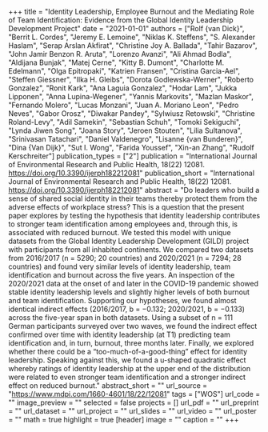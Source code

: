 +++
title = "Identity Leadership, Employee Burnout and the Mediating Role of Team Identification: Evidence from the Global Identity Leadership Development Project"
date = "2021-01-01"
authors = ["Rolf {van Dick}", "Berrit L. Cordes", "Jeremy E. Lemoine", "Niklas K. Steffens", "S. Alexander Haslam", "Serap Arslan Akfirat", "Christine Joy A. Ballada", "Tahir Bazarov", "John Jamir Benzon R. Aruta", "Lorenzo Avanzi", "Ali Ahmad Bodla", "Aldijana Bunjak", "Matej Cerne", "Kitty B. Dumont", "Charlotte M. Edelmann", "Olga Epitropaki", "Katrien Fransen", "Cristina Garcia-Ael", "Steffen Giessner", "Ilka H. Gleibs", "Dorota Godlewska-Werner", "Roberto Gonzalez", "Ronit Kark", "Ana Laguia Gonzalez", "Hodar Lam", "Jukka Lipponen", "Anna Lupina-Wegener", "Yannis Markovits", "Mazlan Maskor", "Fernando Molero", "Lucas Monzani", "Juan A. Moriano Leon", "Pedro Neves", "Gabor Orosz", "Diwakar Pandey", "Sylwiusz Retowski", "Christine Roland-Levy", "Adil Samekin", "Sebastian Schuh", "Tomoki Sekiguchi", "Lynda Jiwen Song", "Joana Story", "Jeroen Stouten", "Lilia Sultanova", "Srinivasan Tatachari", "Daniel Valdenegro", "Lisanne {van Bunderen}", "Dina {Van Dijk}", "Sut I. Wong", "Farida Youssef", "Xin-an Zhang", "Rudolf Kerschreiter"]
publication_types = ["2"]
publication = "International Journal of Environmental Research and Public Health, 18(22) 12081. https://doi.org/10.3390/ijerph182212081"
publication_short = "International Journal of Environmental Research and Public Health, 18(22) 12081. https://doi.org/10.3390/ijerph182212081"
abstract = "Do leaders who build a sense of shared social identity in their teams thereby protect them from the adverse effects of workplace stress? This is a question that the present paper explores by testing the hypothesis that identity leadership contributes to stronger team identification among employees and, through this, is associated with reduced burnout. We tested this model with unique datasets from the Global Identity Leadership Development (GILD) project with participants from all inhabited continents. We compared two datasets from 2016/2017 (n = 5290; 20 countries) and 2020/2021 (n = 7294; 28 countries) and found very similar levels of identity leadership, team identification and burnout across the five years. An inspection of the 2020/2021 data at the onset of and later in the COVID-19 pandemic showed stable identity leadership levels and slightly higher levels of both burnout and team identification. Supporting our hypotheses, we found almost identical indirect effects (2016/2017, b = −0.132; 2020/2021, b = −0.133) across the five-year span in both datasets. Using a subset of n = 111 German participants surveyed over two waves, we found the indirect effect confirmed over time with identity leadership (at T1) predicting team identification and, in turn, burnout, three months later. Finally, we explored whether there could be a “too-much-of-a-good-thing” effect for identity leadership. Speaking against this, we found a u-shaped quadratic effect whereby ratings of identity leadership at the upper end of the distribution were related to even stronger team identification and a stronger indirect effect on reduced burnout."
abstract_short = ""
url_source = "https://www.mdpi.com/1660-4601/18/22/12081"
tags = ["WOS"]
url_code = ""
image_preview = ""
selected = false
projects = []
url_pdf = ""
url_preprint = ""
url_dataset = ""
url_project = ""
url_slides = ""
url_video = ""
url_poster = ""
math = true
highlight = true
[header]
image = ""
caption = ""
+++
